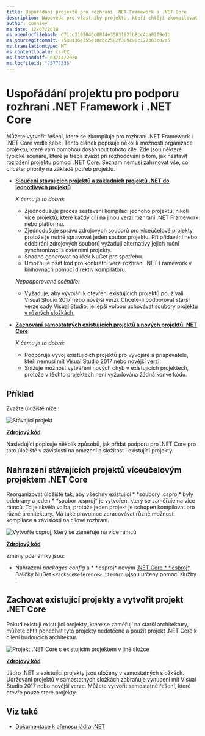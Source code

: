 ```yaml
---
title: Uspořádání projektů pro rozhraní .NET Framework a .NET Core
description: Nápověda pro vlastníky projektu, kteří chtějí zkompilovat své řešení proti rozhraní .NET Framework a .NET Core vedle sebe.
author: conniey
ms.date: 12/07/2018
ms.openlocfilehash: d71cc3102846c08f4e35831921b8cc4ca82f9e1b
ms.sourcegitcommit: 7588136e355e10cbc2582f389c90c127363c02a5
ms.translationtype: MT
ms.contentlocale: cs-CZ
ms.lasthandoff: 03/14/2020
ms.locfileid: "75777336"
---
```

# <a name="organize-your-project-to-support-both-net-framework-and-net-core"></a>Uspořádání projektu pro podporu rozhraní .NET Framework i .NET Core

Můžete vytvořit řešení, které se zkompiluje pro rozhraní .NET Framework i .NET Core vedle sebe. Tento článek popisuje několik možností organizace projektu, které vám pomohou dosáhnout tohoto cíle. Zde jsou některé typické scénáře, které je třeba zvážit při rozhodování o tom, jak nastavit rozložení projektu pomocí .NET Core. Seznam nemusí zahrnovat vše, co chcete; priority na základě potřeb projektu.

- [**Sloučení stávajících projektů a základních projektů .NET do jednotlivých projektů**](#replace-existing-projects-with-a-multi-targeted-net-core-project)

  *K čemu je to dobré:*
  - Zjednodušuje proces sestavení kompilací jednoho projektu, nikoli více projektů, které každý cílí na jinou verzi rozhraní .NET Framework nebo platformu.
  - Zjednodušuje správu zdrojových souborů pro víceúčelové projekty, protože je nutné spravovat jeden soubor projektu. Při přidávání nebo odebírání zdrojových souborů vyžadují alternativy jejich ruční synchronizaci s ostatními projekty.
  - Snadno generovat balíček NuGet pro spotřebu.
  - Umožňuje psát kód pro konkrétní verzi rozhraní .NET Framework v knihovnách pomocí direktiv kompilátoru.

  *Nepodporované scénáře:*
  - Vyžaduje, aby vývojáři k otevření existujících projektů používali Visual Studio 2017 nebo novější verzi. Chcete-li podporovat starší verze sady Visual Studio, je lepší volbou [uchovávat soubory projektu v různých složkách.](#support-vs)

- <a name="support-vs"></a>[**Zachování samostatných existujících projektů a nových projektů .NET Core**](#keep-existing-projects-and-create-a-net-core-project)

  *K čemu je to dobré:*
  - Podporuje vývoj existujících projektů pro vývojáře a přispěvatele, kteří nemusí mít Visual Studio 2017 nebo novější verzi.
  - Snižuje možnost vytváření nových chyb v existujících projektech, protože v těchto projektech není vyžadována žádná konve kódu.

## <a name="example"></a>Příklad

Zvažte úložiště níže:

![Stávající projekt](./media/project-structure/existing-project-structure.png)

[**Zdrojový kód**](https://github.com/dotnet/samples/tree/master/framework/libraries/migrate-library/)

Následující popisuje několik způsobů, jak přidat podporu pro .NET Core pro toto úložiště v závislosti na omezení a složitost i existující projekty.

## <a name="replace-existing-projects-with-a-multi-targeted-net-core-project"></a>Nahrazení stávajících projektů víceúčelovým projektem .NET Core

Reorganizovat úložiště tak, aby všechny existující * \*soubory .csproj* byly odebrány a jeden * \*soubor .csproj* je vytvořen, který se zaměřuje na více rámců. To je skvělá volba, protože jeden projekt je schopen kompilovat pro různé architektury. Má také pravomoc zpracovávat různé možnosti kompilace a závislosti na cílové rozhraní.

![Vytvořte csproj, který se zaměřuje na více rámců](./media/project-structure/multi-targeted-project.png)

[**Zdrojový kód**](https://github.com/dotnet/samples/tree/master/framework/libraries/migrate-library-csproj/)

Změny poznámky jsou:

- Nahrazení *packages.config* a * \*.csproj* novým [.NET Core * \*.csproj*](https://github.com/dotnet/samples/tree/master/framework/libraries/migrate-library-csproj/src/Car/Car.csproj). Balíčky NuGet `<PackageReference> ItemGroup`jsou určeny pomocí služby .

## <a name="keep-existing-projects-and-create-a-net-core-project"></a>Zachovat existující projekty a vytvořit projekt .NET Core

Pokud existují existující projekty, které se zaměřují na starší architektury, můžete chtít ponechat tyto projekty nedotčené a použít projekt .NET Core k cílení budoucích architektur.

![Projekt .NET Core s existujícím projektem v jiné složce](./media/project-structure/separate-projects-same-source.png)

[**Zdrojový kód**](https://github.com/dotnet/samples/tree/master/framework/libraries/migrate-library-csproj-keep-existing/)

Jádro .NET a existující projekty jsou uloženy v samostatných složkách. Udržování projektů v samostatných složkách zabraňuje vynucení mít Visual Studio 2017 nebo novější verze. Můžete vytvořit samostatné řešení, které otevře pouze staré projekty.

## <a name="see-also"></a>Viz také

- [Dokumentace k přenosu jádra .NET](index.md)
